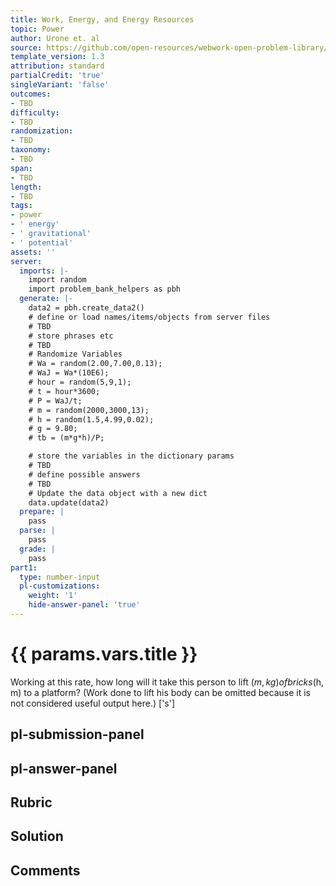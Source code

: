```yaml
---
title: Work, Energy, and Energy Resources
topic: Power
author: Urone et. al
source: https://github.com/open-resources/webwork-open-problem-library/tree/master/Contrib/BrockPhysics/College_Physics_Urone/7.Work_Energy_and_Energy_Resources/7-07.Power/NU_U17_07_07_007.pg
template_version: 1.3
attribution: standard
partialCredit: 'true'
singleVariant: 'false'
outcomes:
- TBD
difficulty:
- TBD
randomization:
- TBD
taxonomy:
- TBD
span:
- TBD
length:
- TBD
tags:
- power
- ' energy'
- ' gravitational'
- ' potential'
assets: ''
server:
  imports: |-
    import random
    import problem_bank_helpers as pbh
  generate: |-
    data2 = pbh.create_data2()
    # define or load names/items/objects from server files
    # TBD
    # store phrases etc
    # TBD
    # Randomize Variables
    # Wa = random(2.00,7.00,0.13);
    # WaJ = Wa*(10E6);
    # hour = random(5,9,1);
    # t = hour*3600;
    # P = WaJ/t;
    # m = random(2000,3000,13);
    # h = random(1.5,4.99,0.02);
    # g = 9.80;
    # tb = (m*g*h)/P;

    # store the variables in the dictionary params
    # TBD
    # define possible answers
    # TBD
    # Update the data object with a new dict
    data.update(data2)
  prepare: |
    pass
  parse: |
    pass
  grade: |
    pass
part1:
  type: number-input
  pl-customizations:
    weight: '1'
    hide-answer-panel: 'true'
---
```


# {{ params.vars.title }} 


Working at this rate, how long will it take this person to lift ($m, kg) of bricks ($h, m) to a platform? (Work done to lift his body can be omitted because it is not considered useful output here.)
['s']

## pl-submission-panel 


## pl-answer-panel 


## Rubric 


## Solution 


## Comments 


